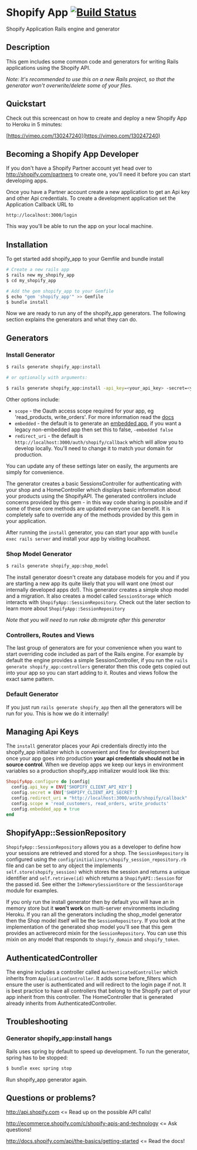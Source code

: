 Shopify App      [![Build Status](https://travis-ci.org/Shopify/shopify_app.png)](https://travis-ci.org/Shopify/shopify_app)
===========

Shopify Application Rails engine and generator


Description
-----------
This gem includes some common code and generators for writing Rails applications using the Shopify API.

*Note: It's recommended to use this on a new Rails project, so that the generator won't overwrite/delete some of your files.*


Quickstart
----------

Check out this screencast on how to create and deploy a new Shopify App to Heroku in 5 minutes:

[https://vimeo.com/130247240](https://vimeo.com/130247240)


Becoming a Shopify App Developer
--------------------------------
If you don't have a Shopify Partner account yet head over to http://shopify.com/partners to create one, you'll need it before you can start developing apps.

Once you have a Partner account create a new application to get an Api key and other Api credentials. To create a development application set the Application Callback URL to

	http://localhost:3000/login

This way you'll be able to run the app on your local machine.


Installation
------------
To get started add shopify_app to your Gemfile and bundle install

``` sh
# Create a new rails app
$ rails new my_shopify_app
$ cd my_shopify_app

# Add the gem shopify_app to your Gemfile
$ echo "gem 'shopify_app'" >> Gemfile
$ bundle install
```

Now we are ready to run any of the shopify_app generators. The following section explains the generators and what they can do.


Generators
----------

### Install Generator

```sh
$ rails generate shopify_app:install

# or optionally with arguments:

$ rails generate shopify_app:install -api_key=<your_api_key> -secret=<your_app_secret>
```

Other options include:
* `scope` - the Oauth access scope required for your app, eg 'read_products, write_orders'. For more information read the [docs](http://docs.shopify.com/api/tutorials/oauth)
* `embedded` - the default is to generate an [embedded app](http://docs.shopify.com/embedded-app-sdk), if you want a legacy non-embedded app then set this to false, `-embedded false`
* `redirect_uri` - the default is `http://localhost:3000/auth/shopify/callback` which will allow you to develop locally. You'll need to change it to match your domain for production.

You can update any of these settings later on easily, the arguments are simply for convenience.

The generator creates a basic SessionsController for authenticating with your shop and a HomeController which displays basic information about your products using the ShopifyAPI. The generated controllers include concerns provided by this gem - in this way code sharing is possible and if some of these core methods are updated everyone can benefit. It is completely safe to override any of the methods provided by this gem in your application.

After running the `install` generator, you can start your app with `bundle exec rails server` and install your app by visiting localhost.


### Shop Model Generator

```sh
$ rails generate shopify_app:shop_model
```

The install generator doesn't create any database models for you and if you are starting a new app its quite likely that you will want one (most our internally developed apps do!). This generator creates a simple shop model and a migration. It also creates a model called `SessionStorage` which interacts with `ShopifyApp::SessionRepository`. Check out the later section to learn more about `ShopifyApp::SessionRepository`

*Note that you will need to run rake db:migrate after this generator*

### Controllers, Routes and Views

The last group of generators are for your convenience when you want to start overriding code included as part of the Rails engine. For example by default the engine provides a simple SessionController, if you run the `rails generate shopify_app:controllers` generator then this code gets copied out into your app so you can start adding to it. Routes and views follow the exact same pattern.


### Default Generator

If you just run `rails generate shopify_app` then all the generators will be run for you. This is how we do it internally!



Managing Api Keys
-----------------

The `install` generator places your Api credentials directly into the shopify_app initializer which is convenient and fine for development but once your app goes into production **your api credentials should not be in source control**. When we develop apps we keep our keys in environment variables so a production shopify_app initializer would look like this:

```ruby
ShopifyApp.configure do |config|
  config.api_key = ENV['SHOPIFY_CLIENT_API_KEY']
  config.secret = ENV['SHOPIFY_CLIENT_API_SECRET']
  config.redirect_uri = "http://localhost:3000/auth/shopify/callback"
  config.scope = 'read_customers, read_orders, write_products'
  config.embedded_app = true
end
```

ShopifyApp::SessionRepository
-----------------------------

`ShopifyApp::SessionRepository` allows you as a developer to define how your sessions are retrieved and stored for a shop. The `SessionRepository` is configured using the `config/initializers/shopify_session_repository.rb` file and can be set to any object the implements `self.store(shopify_session)` which stores the session and returns a unique identifier and `self.retrieve(id)` which returns a `ShopifyAPI::Session` for the passed id. See either the `InMemorySessionStore` or the `SessionStorage` module for examples.

If you only run the install generator then by default you will have an in memory store but it **won't work** on multi-server environments including Heroku. If you ran all the generators including the shop_model generator then the Shop model itself will be the `SessionRepository`. If you look at the implementation of the generated shop model you'll see that this gem provides an activerecord mixin for the `SessionRepository`. You can use this mixin on any model that responds to `shopify_domain` and `shopify_token`.

AuthenticatedController
-----------------------

The engine includes a controller called `AuthenticatedController` which inherits from `ApplicationController`. It adds some before_filters which ensure the user is authenticated and will redirect to the login page if not. It is best practice to have all controllers that belong to the Shopify part of your app inherit from this controller. The HomeController that is generated already inherits from AuthenticatedController.

Troubleshooting
---------------

### Generator shopify_app:install hangs

Rails uses spring by default to speed up development. To run the generator, spring has to be stopped:

```sh
$ bundle exec spring stop
```

Run shopify_app generator again.


Questions or problems?
----------------------
http://api.shopify.com <= Read up on the possible API calls!

http://ecommerce.shopify.com/c/shopify-apis-and-technology <= Ask questions!

http://docs.shopify.com/api/the-basics/getting-started <= Read the docs!
